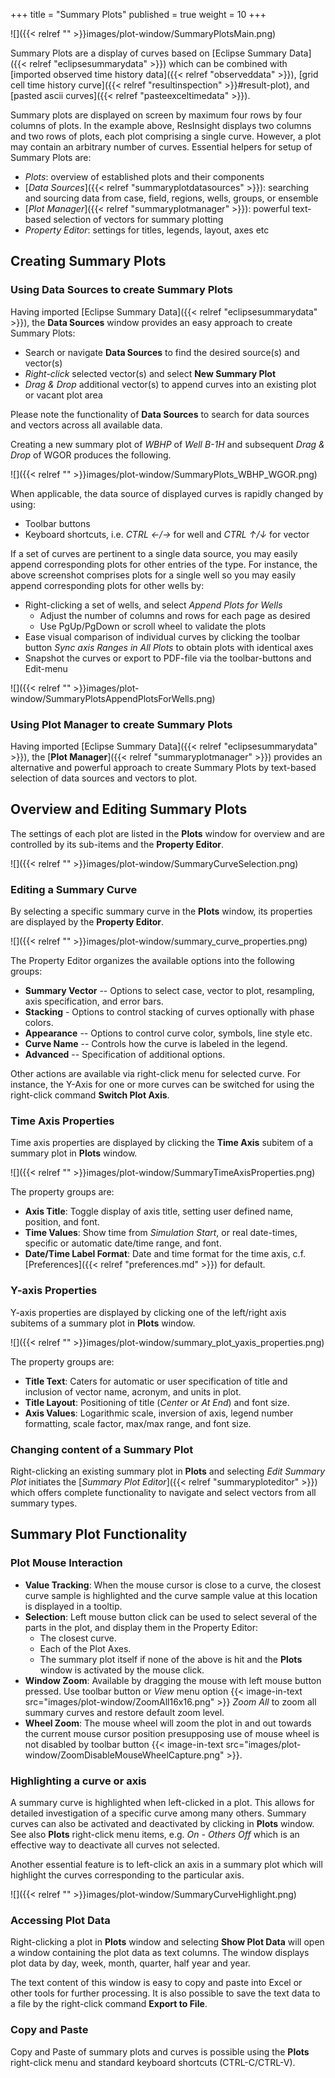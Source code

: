 +++
title = "Summary Plots"
published = true
weight = 10
+++

![]({{< relref "" >}}images/plot-window/SummaryPlotsMain.png)

Summary Plots are a display of curves based on 
[Eclipse Summary Data]({{< relref "eclipsesummarydata" >}})
which can be combined with 
[imported observed time history data]({{< relref "observeddata" >}}), 
[grid cell time history curve]({{< relref "resultinspection" >}}#result-plot), and 
[pasted ascii curves]({{< relref "pasteexceltimedata" >}}). 


Summary plots are displayed on screen by maximum four rows by four columns of plots. 
In the example above, ResInsight displays two columns and two rows of plots, each plot comprising a single curve. However, a plot may contain an arbitrary number of curves.
Essential helpers for setup of Summary Plots are:

- *Plots*: overview of established plots and their components
- [*Data Sources*]({{< relref "summaryplotdatasources" >}}):
searching and sourcing data from case, field, regions, wells, groups, or ensemble
- [*Plot Manager*]({{< relref "summaryplotmanager" >}}):
powerful text-based selection of vectors for summary plotting 
- *Property Editor*: settings for titles, legends, layout, axes etc


## Creating Summary Plots

### Using Data Sources to create Summary Plots

Having imported [Eclipse Summary Data]({{< relref "eclipsesummarydata" >}}), the **Data Sources** window provides an easy approach to create Summary Plots:

- Search or navigate **Data Sources** to find the desired source(s) and vector(s)
- *Right-click* selected vector(s) and select **New Summary Plot** 
- *Drag & Drop* additional vector(s) to append curves into an existing plot or vacant plot area

Please note the functionality of **Data Sources** to search for data sources and vectors across all available data.

Creating a new summary plot of *WBHP* of *Well B-1H* and subsequent *Drag & Drop* of WGOR produces the following. 

![]({{< relref "" >}}images/plot-window/SummaryPlots_WBHP_WGOR.png)

When applicable, the data source of displayed curves is rapidly changed by using:
- Toolbar buttons
- Keyboard shortcuts, i.e. *CTRL &larr;/&rarr;* for well and *CTRL &uarr;/&darr;* for vector

If a set of curves are pertinent to a single data source, you may easily append corresponding plots for other entries of the type. For instance, the above screenshot comprises plots for a single well so you may easily append corresponding plots for other wells by:

- Right-clicking a set of wells, and select *Append Plots for Wells*
  - Adjust the number of columns and rows for each page as desired
  - Use PgUp/PgDown or scroll wheel to validate the plots
- Ease visual comparison of individual curves by clicking the toolbar button *Sync axis Ranges in All Plots* to obtain plots with identical axes
- Snapshot the curves or export to PDF-file via the toolbar-buttons and Edit-menu

![]({{< relref "" >}}images/plot-window/SummaryPlotsAppendPlotsForWells.png)


### Using Plot Manager to create Summary Plots

Having imported [Eclipse Summary Data]({{< relref "eclipsesummarydata" >}}), the 
[**Plot Manager**]({{< relref "summaryplotmanager" >}}) 
provides an alternative and powerful approach to create Summary Plots by text-based selection of data sources and vectors to plot.


## Overview and Editing Summary Plots
The settings of each plot are listed in the **Plots** window for overview and are controlled by its sub-items and the **Property Editor**.

![]({{< relref "" >}}images/plot-window/SummaryCurveSelection.png)


### Editing a Summary Curve

By selecting a specific summary curve in the **Plots** window, its properties are displayed by the **Property Editor**.

![]({{< relref "" >}}images/plot-window/summary_curve_properties.png)

The Property Editor organizes the available options into the following groups:

- **Summary Vector** -- Options to select case, vector to plot, resampling, axis specification, and error bars.
- **Stacking** - Options to control stacking of curves optionally with phase colors.
- **Appearance** -- Options to control curve color, symbols, line style etc.
- **Curve Name** -- Controls how the curve is labeled in the legend.
- **Advanced** -- Specification of additional options.

Other actions are available via right-click menu for selected curve. For instance, the Y-Axis for one or more curves can be switched for using the right-click command <b>Switch Plot Axis</b>.  


### Time Axis Properties
Time axis properties are displayed by clicking the **Time Axis** subitem of a summary plot in **Plots** window. 

![]({{< relref "" >}}images/plot-window/SummaryTimeAxisProperties.png)

The property groups are:

- **Axis Title**: Toggle display of axis title, setting user defined name, position, and font. 
- **Time Values**: Show time from *Simulation Start*, or real date-times, specific or automatic date/time range, and font.
- **Date/Time Label Format**: Date and time format for the time axis, c.f. [Preferences]({{< relref "preferences.md" >}}) for default.


### Y-axis Properties
Y-axis properties are displayed by clicking one of the left/right axis subitems of a summary plot in **Plots** window.

![]({{< relref "" >}}images/plot-window/summary_plot_yaxis_properties.png)

The property groups are:

- **Title Text**: Caters for automatic or user specification of title and inclusion of vector name, acronym, and units in plot.
- **Title Layout**: Positioning of title (*Center* or *At End*) and font size. 
- **Axis Values**: Logarithmic scale, inversion of axis, legend number formatting, scale factor, 
max/max range, and font size.   


### Changing content of a Summary Plot
Right-clicking an existing summary plot in **Plots** and selecting *Edit Summary Plot* initiates the 
[*Summary Plot Editor*]({{< relref "summaryploteditor" >}}) which offers complete functionality to navigate and select vectors from all summary types.


## Summary Plot Functionality 

### Plot Mouse Interaction

- **Value Tracking**: When the mouse cursor is close to a curve, the closest curve sample is highlighted and the curve sample value at this location is displayed in a tooltip. 
- **Selection**: Left mouse button click can be used to select several of the parts in the plot, and display them in the Property Editor:
  - The closest curve.
  - Each of the Plot Axes.
  - The summary plot itself if none of the above is hit and the **Plots** window is activated by the mouse click.
- **Window Zoom**: Available by dragging the mouse with left mouse button pressed. 
Use toolbar button or *View* menu option 
{{< image-in-text src="images/plot-window/ZoomAll16x16.png" >}} *Zoom All* to zoom all summary curves and restore default zoom level.
- **Wheel Zoom**: The mouse wheel will zoom the plot in and out towards the current mouse cursor position presupposing use of mouse wheel is not disabled by toolbar button {{< image-in-text src="images/plot-window/ZoomDisableMouseWheelCapture.png" >}}.


### Highlighting a curve or axis
A summary curve is highlighted when left-clicked in a plot. This allows for detailed investigation of a specific curve among many others. Summary curves can also be activated and deactivated by clicking in **Plots** window. See also **Plots** right-click menu items, e.g. *On - Others Off* which is an effective way to deactivate all curves not selected.

Another essential feature is to left-click an axis in a summary plot which will highlight the curves corresponding to the particular axis.

![]({{< relref "" >}}images/plot-window/SummaryCurveHighlight.png)


### Accessing Plot Data
Right-clicking a plot in **Plots** window and selecting **Show Plot Data** will open a window containing the plot data as text columns. 
The window displays plot data by day, week, month, quarter, half year and year.

The text content of this window is easy to copy and paste into Excel or other tools for further processing.
It is also possible to save the text data to a file by the right-click command **Export to File**. 

### Copy and Paste 
Copy and Paste of summary plots and curves is possible using the **Plots** right-click menu and standard keyboard shortcuts (CTRL-C/CTRL-V).

